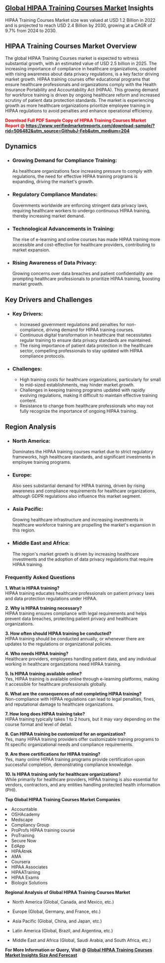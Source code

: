 <h2><a href="https://www.verifiedmarketreports.com/download-sample/?rid=506482&amp;utm_source=GithubJ&amp;utm_medium=204" target="_blank">Global HIPAA Training Courses Market</a> Insights</h2><p>HIPAA Training Courses Market size was valued at USD 1.2 Billion in 2022 and is projected to reach USD 2.4 Billion by 2030, growing at a CAGR of 9.7% from 2024 to 2030.</p><p> <h2>HIPAA Training Courses Market Overview</h2> <p>The global HIPAA Training Courses market is expected to witness substantial growth, with an estimated value of USD 2.5 billion in 2025. The increasing importance of compliance in healthcare organizations, coupled with rising awareness about data privacy regulations, is a key factor driving market growth. HIPAA training courses offer educational programs that ensure healthcare professionals and organizations comply with the Health Insurance Portability and Accountability Act (HIPAA). This growing demand for workforce training is driven by ongoing healthcare reform and increased scrutiny of patient data protection standards. The market is experiencing growth as more healthcare organizations prioritize employee training in HIPAA regulations to avoid penalties and enhance operational efficiency.</p> <p><strong><p><span class=""><span style="color: #ff0000;"><strong>Download Full PDF Sample Copy of HIPAA Training Courses Market Report</strong> @ </span><a href="https://www.verifiedmarketreports.com/download-sample/?rid=506482&amp;utm_source=GithubJ-Feb&amp;utm_medium=204" target="_blank">https://www.verifiedmarketreports.com/download-sample/?rid=506482&amp;utm_source=GithubJ-Feb&amp;utm_medium=204</a></span></p></strong></p> <h2>Dynamics</h2> <ul> <li><h3>Growing Demand for Compliance Training:</h3> As healthcare organizations face increasing pressure to comply with regulations, the need for effective HIPAA training programs is expanding, driving the market's growth.</li> <li><h3>Regulatory Compliance Mandates:</h3> Governments worldwide are enforcing stringent data privacy laws, requiring healthcare workers to undergo continuous HIPAA training, thereby increasing market demand.</li> <li><h3>Technological Advancements in Training:</h3> The rise of e-learning and online courses has made HIPAA training more accessible and cost-effective for healthcare providers, contributing to market expansion.</li> <li><h3>Rising Awareness of Data Privacy:</h3> Growing concerns over data breaches and patient confidentiality are prompting healthcare professionals to prioritize HIPAA training, boosting market growth.</li> </ul> <h2>Key Drivers and Challenges</h2> <ul> <li><h3>Key Drivers:</h3> <ul> <li>Increased government regulations and penalties for non-compliance, driving demand for HIPAA training courses.</li> <li>Continuous digital transformation in healthcare that necessitates regular training to ensure data privacy standards are maintained.</li> <li>The rising importance of patient data protection in the healthcare sector, compelling professionals to stay updated with HIPAA compliance protocols.</li> </ul> </li> <li><h3>Challenges:</h3> <ul> <li>High training costs for healthcare organizations, particularly for small to mid-sized establishments, may hinder market growth.</li> <li>Challenges in keeping training programs updated with rapidly evolving regulations, making it difficult to maintain effective training content.</li> <li>Resistance to change from healthcare professionals who may not fully recognize the importance of ongoing HIPAA training.</li> </ul> </li> </ul> <h2>Region Analysis</h2> <ul> <li><h3>North America:</h3> Dominates the HIPAA training courses market due to strict regulatory frameworks, high healthcare standards, and significant investments in employee training programs.</li> <li><h3>Europe:</h3> Also sees substantial demand for HIPAA training, driven by rising awareness and compliance requirements for healthcare organizations, although GDPR regulations also influence this market segment.</li> <li><h3>Asia Pacific:</h3> Growing healthcare infrastructure and increasing investments in healthcare workforce training are propelling the market's expansion in this region.</li> <li><h3>Middle East and Africa:</h3> The region's market growth is driven by increasing healthcare investments and the adoption of data privacy regulations that require HIPAA training.</li> </ul> <h3>Frequently Asked Questions</h3> <p><strong>1. What is HIPAA training?</strong><br> HIPAA training educates healthcare professionals on patient privacy laws and data protection regulations under HIPAA.</p> <p><strong>2. Why is HIPAA training necessary?</strong><br> HIPAA training ensures compliance with legal requirements and helps prevent data breaches, protecting patient privacy and healthcare organizations.</p> <p><strong>3. How often should HIPAA training be conducted?</strong><br> HIPAA training should be conducted annually, or whenever there are updates to the regulations or organizational policies.</p> <p><strong>4. Who needs HIPAA training?</strong><br> Healthcare providers, employees handling patient data, and any individual working in healthcare organizations need HIPAA training.</p> <p><strong>5. Is HIPAA training available online?</strong><br> Yes, HIPAA training is available online through e-learning platforms, making it accessible for healthcare professionals globally.</p> <p><strong>6. What are the consequences of not completing HIPAA training?</strong><br> Non-compliance with HIPAA regulations can lead to legal penalties, fines, and reputational damage to healthcare organizations.</p> <p><strong>7. How long does HIPAA training take?</strong><br> HIPAA training typically takes 1 to 2 hours, but it may vary depending on the course format and level of detail.</p> <p><strong>8. Can HIPAA training be customized for an organization?</strong><br> Yes, many HIPAA training providers offer customizable training programs to fit specific organizational needs and compliance requirements.</p> <p><strong>9. Are there certifications for HIPAA training?</strong><br> Yes, many online HIPAA training programs provide certification upon successful completion, demonstrating compliance knowledge.</p> <p><strong>10. Is HIPAA training only for healthcare organizations?</strong><br> While primarily for healthcare providers, HIPAA training is also essential for vendors, contractors, and any entities handling protected health information (PHI).</p> </p><p><strong>Top Global HIPAA Training Courses Market Companies</strong></p><div data-test-id=""><p><li>Accountable</li><li> OSHAcademy</li><li> Medscape</li><li> Compliancy Group</li><li> ProProfs HIPAA training course</li><li> ProTraining</li><li> Secure Now</li><li> EdApp</li><li> HIPAAtrek</li><li> AMA</li><li> Coursera</li><li> HIPAA Associates</li><li> HIPAATraining</li><li> HIPAA Exams</li><li> Biologix Solutions</li></p><div><strong>Regional Analysis of&nbsp;Global HIPAA Training Courses Market</strong></div><ul><li dir="ltr"><p dir="ltr">North America&nbsp;(Global, Canada, and Mexico, etc.)</p></li><li dir="ltr"><p dir="ltr">Europe (Global, Germany, and France, etc.)</p></li><li dir="ltr"><p dir="ltr">Asia Pacific&nbsp;(Global, China, and Japan, etc.)</p></li><li dir="ltr"><p dir="ltr">Latin America&nbsp;(Global, Brazil, and Argentina, etc.)</p></li><li dir="ltr">Middle East and Africa&nbsp;(Global, Saudi Arabia, and South Africa, etc.)</li></ul><p><strong>For More Information or Query, Visit @&nbsp;</strong><strong><a href="https://www.verifiedmarketreports.com/product/hipaa-training-courses-market/?utm_source=GithubJ&amp;utm_medium=204" target="_blank">Global HIPAA Training Courses Market Insights Size And Forecast</a></strong></p></div>
